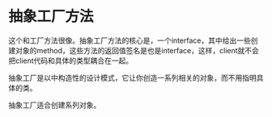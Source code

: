 # 抽象工厂方法

这个和工厂方法很像。抽象工厂方法的核心是，一个interface，其中给出一些创建对象的method，这些方法的返回值签名是也是interface，这样，client就不会把client代码和具体的类型耦合在一起。

抽象工厂是以中构造性的设计模式，它让你创造一系列相关的对象，而不用指明具体的类。

抽象工厂适合创建系列对象。